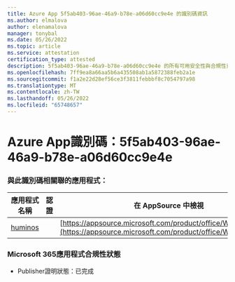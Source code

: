 ```yaml
---
title: Azure App 5f5ab403-96ae-46a9-b78e-a06d60cc9e4e 的識別碼資訊
ms.author: elmalova
author: elenamalova
manager: tonybal
ms.date: 05/26/2022
ms.topic: article
ms.service: attestation
certification_type: attested
description: 5f5ab403-96ae-46a9-b78e-a06d60cc9e4e 的所有可用安全性與合規性資訊。
ms.openlocfilehash: 7ff9ea8a66aa5b6a435508ab1a5872388feb2a1e
ms.sourcegitcommit: f1a2e22d28ef56ce3f3811febbbf8c7054797a98
ms.translationtype: MT
ms.contentlocale: zh-TW
ms.lasthandoff: 05/26/2022
ms.locfileid: "65748657"
---
```

# <a name="azure-app-id-5f5ab403-96ae-46a9-b78e-a06d60cc9e4e"></a>Azure App識別碼：5f5ab403-96ae-46a9-b78e-a06d60cc9e4e


### <a name="apps-associated-with-this-id"></a>與此識別碼相關聯的應用程式：
| **應用程式名稱** | **認證** | **在 AppSource 中檢視** |
|--------------|---------------|-----------------------|
| [huminos](../forward/WA200003308.md) |  | [https://appsource.microsoft.com/product/office/WA200003308](https://appsource.microsoft.com/product/office/WA200003308) |

### <a name="microsoft-365-app-compliance-status"></a>Microsoft 365應用程式合規性狀態
- Publisher證明狀態：已完成
